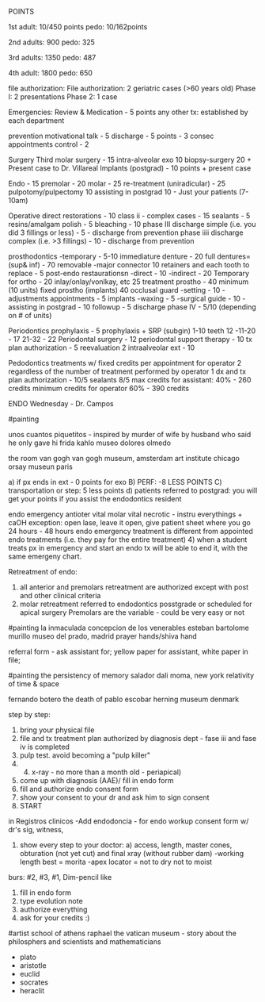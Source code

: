 POINTS 

1st
adult: 10/450 points
pedo: 10/162points

2nd
adults: 900
pedo: 325

3rd
adults: 1350
pedo: 487

4th
adult: 1800
pedo: 650

file authorization: 
File authorization: 2 geriatric cases (>60 years old)
Phase I: 2 presentations
Phase 2: 1 case

Emergencies:
Review & Medication - 5 points
any other tx: established by each department

prevention
motivational talk - 5 
discharge - 5 points - 3 consec appointments
control - 2

Surgery
Third molar surgery - 15
intra-alveolar exo 10
biopsy-surgery 20 + Present case to Dr. Villareal
Implants (postgrad) - 10 points + present case

Endo - 15
premolar - 20
molar - 25
re-treatment (uniradicular) - 25
pulpotomy/pulpectomy 10
assisting in postgrad 10 - Just your patients (7-10am)

Operative
direct restorations - 10
class ii - complex cases - 15
sealants - 5
resins/amalgam polish - 5
bleaching - 10
phase III discharge simple (i.e. you did 3 fillings or less) - 5 - discharge from prevention
phase iiii discharge complex (i.e. >3 fillings) - 10 - discharge from prevention

prosthodontics
-temporary - 5-10 
immediature denture - 20
full dentures= (sup& inf) - 70
removable
-major connector 10
retainers and each tooth to replace - 5
post-endo restaurationsn
-direct - 10
-indirect - 20
Temporary for ortho - 20
inlay/onlay/vonlkay, etc 25
treatment 
prostho - 40 minimum (10 units)
fixed prostho (implants) 40
occlusal guard
-setting - 10
-adjustments appointments - 5
implants
-waxing - 5
-surgical guide - 10
-assisting in postgrad - 10
followup - 5
discharge phase IV - 5/10 (depending on # of units)

Periodontics
prophylaxis - 5
prophylaxis + SRP (subgin)
1-10 teeth 12
-11-20 - 17
21-32 - 22
Periodontal surgery - 12
periodontal support therapy - 10
tx plan authorization - 5
reevaluation 2
intraalveolar ext - 10

Pedodontics
treatments w/ fixed credits per appointment for operator 2 regardless of the number of treatment performed by operator 1
dx and tx plan authorization - 10/5
sealants 8/5
max credits for assistant: 40% - 260 credits
minimum credits for operator 60% - 390 credits

ENDO
Wednesday - Dr. Campos

#painting

unos cuantos piquetitos - inspired by murder of wife by husband who said he only gave hi 
frida kahlo
museo dolores olmedo

the room
van gogh
van gogh museum, amsterdam
art institute chicago
orsay museun paris

a) if px ends in ext - 0 points for exo
B) PERF: -8 LESS POINTS
C) transportation or step: 5 less points
d) patients referred to postgrad: you will get your points if you assist the endodontics resident

endo emergency
antioter vital
molar vital
necrotic - instru everythings + caOH
exception: open lase, leave it open, give patient sheet where you go 24 hours - 48 hours
endo emergency treatment is different from appointed endo treatments (i.e. they pay for the entire treatment) 
4) when a student treats px in emergency and start an endo tx will be able to end it, with the same emergeny chart.

Retreatment of endo:
1) all anterior and premolars retreatment are authorized except with post and other clinical criteria
2) molar retreatment referred to endodontics posstgrade or scheduled for apical surgery
Premolars are the variable - could be very easy or not

#painting 
la inmaculada concepcion de los venerables
esteban bartolome murillo
museo del prado, madrid
prayer hands/shiva hand

referral form - ask assistant for; yellow paper for assistant, white paper in file; 

#painting the persistency of memory
salador dali
moma, new york
relativity of time & space

fernando botero
the death of pablo escobar
herning museum denmark

step by step:
1) bring your physical file
2) file and tx treatment plan authorized by diagnosis dept - fase iii and fase iv is completed
3) pulp test. avoid becoming a "pulp killer" 
4) 4) x-ray - no more than a month old - periapical)
5) come up with diagnosis (AAE)/ fill in endo form
6) fill and authorize endo consent form
7) show your consent to your dr and ask him to sign consent
8) START

in Registros clinicos
-Add endodoncia - for endo workup
consent form w/ dr's sig, witness, 

1) show every step to your doctor:
a) access, length, master cones, obturation (not yet cut) and final xray (without rubber dam)
-working length best = morita
-apex locator = not to dry not to moist

burs: #2, #3, #1, Dim-pencil like
1) fill in endo form
2) type evolution note
3) authorize everything
4) ask for your credits :)

#artist
school of athens
raphael
the vatican museum - story about the philosphers and scientists and mathematicians 
- plato
- aristotle
- euclid
- socrates
- heraclit

 